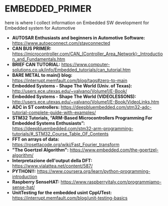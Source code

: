 # EMBEDDED_PRIMER
here is where I collect information on Embedded SW development for Embedded system for Automotive

* **AUTOSAR Enthusiasts and beginners in Automotive Software:** https://www.autoeconnect.com/stayconnected  
* **CAN BUS PRIMER:** https://microcontroller.com/CAN_(Controller_Area_Network):_Introduction_and_Fundamentals.htm
* **BRIEF CAN TUTORIAL:** https://www.computer-solutions.co.uk/info/Embedded_tutorials/can_tutorial.htm
* **BARE METAL to main() blog:** https://interrupt.memfault.com/blog/tags#zero-to-main
* **Embedded Systems - Shape The World (Univ. of Texas):** http://users.ece.utexas.edu/~valvano/Volume1/E-Book/
* **Embedded Systems - Shape The World (VIDEOLESSONS):** http://users.ece.utexas.edu/~valvano/Volume1/E-Book/VideoLinks.htm
* **ADC in ST controllers:** https://deepbluembedded.com/stm32-adc-tutorial-complete-guide-with-examples/
* **STM32 Tutorials, “ARM-Based Microcontrollers Programming For Embedded Systems Enthusiasts”:** https://deepbluembedded.com/stm32-arm-programming-tutorials/#_STM32_Course_Table_OF_Contents
* **FFT on arrays of data:** https://rosettacode.org/wiki/Fast_Fourier_transform
* **"The Goertzel Algorithm":** https://www.embedded.com/the-goertzel-algorithm/
* **Interpretazione dell'output della DFT:** https://www.vialattea.net/content/587/
* **PYTHON!!:** https://www.coursera.org/learn/python-programming-introduction
* **Raspberry SenseHAT:** https://www.raspberryitaly.com/programmiamo-sense-hat/
* **UnitTesting for the embedded usint CppUTest:** https://interrupt.memfault.com/blog/unit-testing-basics

